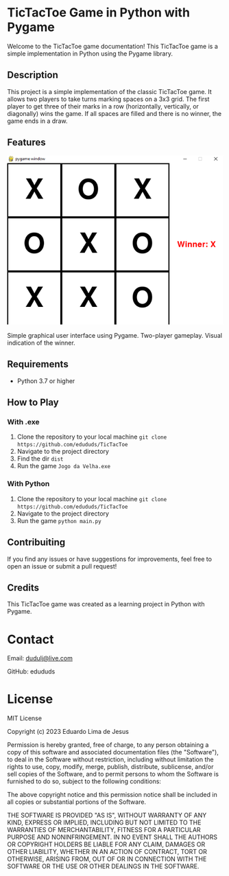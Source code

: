 # TicTacToe Game in Python with Pygame

Welcome to the TicTacToe game documentation! This TicTacToe game is a simple implementation in Python using the Pygame library.

## Description

This project is a simple implementation of the classic TicTacToe game. It allows two players to take turns marking spaces on a 3x3 grid. The first player to get three of their marks in a row (horizontally, vertically, or diagonally) wins the game. If all spaces are filled and there is no winner, the game ends in a draw.

## Features

![Screenshot](https://github.com/edududs/TicTacToe/blob/main/screenshots/TicTacToe%20Print.png)

Simple graphical user interface using Pygame.
Two-player gameplay.
Visual indication of the winner.

## Requirements

- Python 3.7 or higher

## How to Play

### With .exe

1. Clone the repository to your local machine `git clone https://github.com/edududs/TicTacToe`
2. Navigate to the project directory
3. Find the dir `dist`
4. Run the game `Jogo da Velha.exe` 

### With Python

1. Clone the repository to your local machine `git clone https://github.com/edududs/TicTacToe`
2. Navigate to the project directory
3. Run the game `python main.py`

## Contribuiting

If you find any issues or have suggestions for improvements, feel free to open an issue or submit a pull request!

## Credits

This TicTacToe game was created as a learning project in Python with Pygame.

# Contact

Email: dudulj@live.com

GitHub: edududs

# License

MIT License

Copyright (c) 2023 Eduardo Lima de Jesus

Permission is hereby granted, free of charge, to any person obtaining a copy
of this software and associated documentation files (the "Software"), to deal
in the Software without restriction, including without limitation the rights
to use, copy, modify, merge, publish, distribute, sublicense, and/or sell
copies of the Software, and to permit persons to whom the Software is
furnished to do so, subject to the following conditions:

The above copyright notice and this permission notice shall be included in all
copies or substantial portions of the Software.

THE SOFTWARE IS PROVIDED "AS IS", WITHOUT WARRANTY OF ANY KIND, EXPRESS OR
IMPLIED, INCLUDING BUT NOT LIMITED TO THE WARRANTIES OF MERCHANTABILITY,
FITNESS FOR A PARTICULAR PURPOSE AND NONINFRINGEMENT. IN NO EVENT SHALL THE
AUTHORS OR COPYRIGHT HOLDERS BE LIABLE FOR ANY CLAIM, DAMAGES OR OTHER
LIABILITY, WHETHER IN AN ACTION OF CONTRACT, TORT OR OTHERWISE, ARISING FROM,
OUT OF OR IN CONNECTION WITH THE SOFTWARE OR THE USE OR OTHER DEALINGS IN THE
SOFTWARE.
